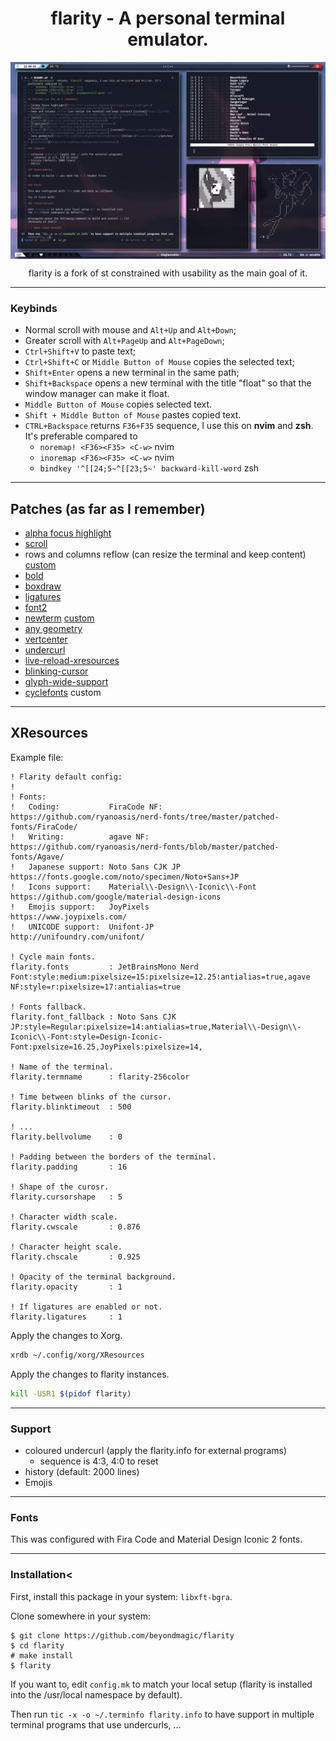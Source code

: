 <h1 align="center">flarity - A personal terminal emulator.</h1>

<img align="center" src="/.github/preview.png">

<p align="center">flarity is a fork of st constrained with usability as the main goal of it.</p>

---

### Keybinds

+ Normal scroll with mouse and `Alt+Up` and `Alt+Down`;
+ Greater scroll with `Alt+PageUp` and `Alt+PageDown`;
+ `Ctrl+Shift+V` to paste text;
+ `Ctrl+Shift+C` or `Middle Button of Mouse` copies the selected text;
+ `Shift+Enter` opens a new terminal in the same path;
+ `Shift+Backspace` opens a new terminal with the title "float" so that the window manager can make it float.
+ `Middle Button of Mouse` copies selected text.
+ `Shift + Middle Button of Mouse` pastes copied text.
+ `CTRL+Backspace` returns `F36+F35` sequence, I use this on **nvim** and **zsh**. It's preferable compared to 
	- `noremap! <F36><F35> <C-w>` nvim
	- `inoremap <F36><F35> <C-w>` nvim
	- `bindkey '^[[24;5~^[[23;5~' backward-kill-word` zsh

---

## Patches (as far as I remember)

+ [alpha focus highlight](https://st.suckless.org/patches/alpha_focus_highlight/)
+ [scroll](https://st.suckless.org/patches/scrollback/)
+ rows and columns reflow (can resize the terminal and keep content) [custom](https://github.com/BeyondMagic/st/blob/master/patches/columns-rows-reflow-st-unpatched.patch)
+ [bold](https://st.suckless.org/patches/bold-is-not-bright/)
+ [boxdraw](https://st.suckless.org/patches/boxdraw)
+ [ligatures](https://st.suckless.org/patches/ligatures/)
+ [font2](https://st.suckless.org/patches/font2/)
+ [newterm](https://st.suckless.org/patches/newterm/) [custom](https://github.com/BeyondMagic/st/blob/master/patches/newterm_custom_argument.patch)
+ [any geometry](https://st.suckless.org/patches/anygeometry/)
+ [vertcenter](https://st.suckless.org/patches/vertcenter/)
+ [undercurl](https://st.suckless.org/patches/undercurl/)
+ [live-reload-xresources](https://github.com/gnotclub/xst/commit/c0ffcfbaf8af25468103dd92e0c7e83555e08c7a)
+ [blinking-cursor](https://st.suckless.org/patches/blinking_cursor/)
+ [glyph-wide-support](https://github.com/LukeSmithxyz/st/commit/e3b821dcb3511d60341dec35ee05a4a0abfef7f2)
+ [cyclefonts](https://st.suckless.org/patches/cyclefonts/) custom

---

## XResources

Example file:

```
! Flarity default config:
!
! Fonts:
!   Coding:           FiraCode NF:                        https://github.com/ryanoasis/nerd-fonts/tree/master/patched-fonts/FiraCode/
!   Writing:          agave NF:                           https://github.com/ryanoasis/nerd-fonts/blob/master/patched-fonts/Agave/
!   Japanese support: Noto Sans CJK JP                    https://fonts.google.com/noto/specimen/Noto+Sans+JP
!   Icons support:    Material\\-Design\\-Iconic\\-Font   https://github.com/google/material-design-icons
!   Emojis support:   JoyPixels                           https://www.joypixels.com/
!   UNICODE support:  Unifont-JP                          http://unifoundry.com/unifont/

! Cycle main fonts.
flarity.fonts         : JetBrainsMono Nerd Font:style:medium:pixelsize=15:pixelsize=12.25:antialias=true,agave NF:style=r:pixelsize=17:antialias=true

! Fonts fallback.
flarity.font_fallback : Noto Sans CJK JP:style=Regular:pixelsize=14:antialias=true,Material\\-Design\\-Iconic\\-Font:style=Design-Iconic-Font:pxelsize=16.25,JoyPixels:pixelsize=14,

! Name of the terminal.
flarity.termname      : flarity-256color

! Time between blinks of the cursor.
flarity.blinktimeout  : 500

! ...
flarity.bellvolume    : 0

! Padding between the borders of the terminal.
flarity.padding       : 16

! Shape of the curosr.
flarity.cursorshape   : 5

! Character width scale.
flarity.cwscale       : 0.876

! Character height scale.
flarity.chscale       : 0.925

! Opacity of the terminal background.
flarity.opacity       : 1

! If ligatures are enabled or not.
flarity.ligatures     : 1
```

Apply the changes to Xorg.

```bash
xrdb ~/.config/xorg/XResources
```

Apply the changes to flarity instances.

```bash
kill -USR1 $(pidof flarity)
```

---

### Support

+ coloured undercurl (apply the flarity.info for external programs)
	- sequence is 4:3, 4:0 to reset
+ history (default: 2000 lines)
+ Emojis 

---

### Fonts

This was configured with Fira Code and Material Design Iconic 2 fonts.

---

### Installation<

First, install this package in your system: `libxft-bgra`.

Clone somewhere in your system:

```
$ git clone https://github.com/beyondmagic/flarity
$ cd flarity
# make install
$ flarity
```

If you want to, edit `config.mk` to match your local setup (flarity is installed into the /usr/local namespace by default).

Then run `tic -x -o ~/.terminfo flarity.info` to have support in multiple terminal programs that use undercurls, ...
